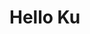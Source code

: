 <html lang="en">
<head>
    <meta charset="UTF-8">
    <title>My First Git Repo</title>
</head>
<body>
    <h1>Hello Ku</h1>
</body>
</html>
